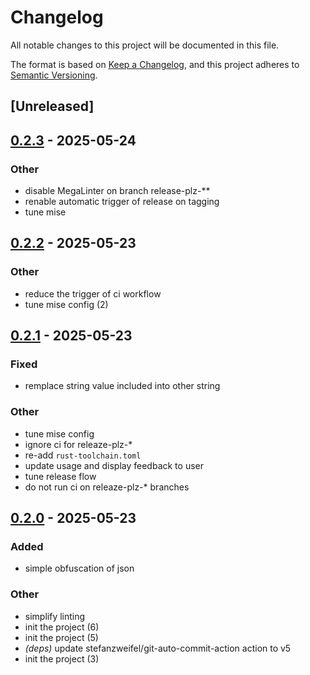 # Changelog

All notable changes to this project will be documented in this file.

The format is based on [Keep a Changelog](https://keepachangelog.com/en/1.0.0/),
and this project adheres to [Semantic Versioning](https://semver.org/spec/v2.0.0.html).

## [Unreleased]

## [0.2.3](https://github.com/davidB/json-simple-obfuscator/compare/0.2.2...0.2.3) - 2025-05-24

### Other

- disable MegaLinter on branch release-plz-**
- renable automatic trigger of release on tagging
- tune mise

## [0.2.2](https://github.com/davidB/json-simple-obfuscator/compare/0.2.1...0.2.2) - 2025-05-23

### Other

- reduce the trigger of ci workflow
- tune mise config (2)

## [0.2.1](https://github.com/davidB/json-simple-obfuscator/compare/0.2.0...0.2.1) - 2025-05-23

### Fixed

- remplace string value included into other string

### Other

- tune mise config
- ignore ci for releaze-plz-*
- re-add `rust-toolchain.toml`
- update usage and display feedback to user
- tune release flow
- do not run ci on releaze-plz-* branches

## [0.2.0](https://github.com/davidB/json-simple-obfuscator/compare/0.1.0...0.2.0) - 2025-05-23

### Added

- simple obfuscation of json

### Other

- simplify linting
- init the project (6)
- init the project (5)
- *(deps)* update stefanzweifel/git-auto-commit-action action to v5
- init the project (3)
